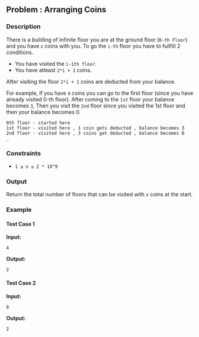 
## Problem : Arranging Coins

### Description
There is a building of infinite floor you are at the ground floor (`0-th Floor`) and you have `x` coins with you. To go the `i-th` floor you have to fullfill 2 conditions.
- You have visited the `i-1th floor`.
- You have atleast `2*i + 1` coins.

After visiting the floor `2*i + 1` coins are deducted from your balance.

For example, if you have `4` coins you can go to the first floor (since you have already visited 0-th floor). After coming to the `1st` floor your balance becomes `3`, Then you visit the `2nd` floor since you visited the 1st floor and then your balance becomes 0.
```
0th floor - started here
1st floor - visited here , 1 coin gets deducted , balance becomes 3
2nd floor - visited here , 3 coins get deducted , balance becomes 0
_
```
### Constraints
- `1 ≤ n ≤ 2 * 10^9`

### Output
Return the total number of floors that can be visited with `x` coins at the start.

### Example

#### Test Case 1

**Input:**
```
4
```

**Output:**
```
2
```

#### Test Case 2

**Input:**
```
8
```

**Output:**
```
2
```

